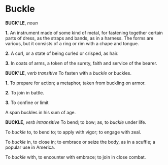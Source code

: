 # Buckle

**BUCK'LE**, _noun_

**1.** An instrument made of some kind of metal, for fastening together certain parts of dress, as the straps and bands, as in a harness. The forms are various, but it consists of a ring or rim with a chape and tongue.

**2.** A curl, or a state of being curled or crisped, as hair.

**3.** In coats of arms, a token of the surety, faith and service of the bearer.

**BUCK'LE**, _verb transitive_ To fasten with a _buckle_ or buckles.

**1.** To prepare for action; a metaphor, taken from buckling on armor.

**2.** To join in battle.

**3.** To confine or limit

A span buckles in his sum of age.

**BUCKLE**, _verb intransitive_ To bend; to bow; as, to _buckle_ under life.

To _buckle_ to, to bend to; to apply with vigor; to engage with zeal.

To _buckle_ in, to close in; to embrace or seize the body, as in a scuffle; a popular use in America.

To _buckle_ with, to encounter with embrace; to join in close combat.
